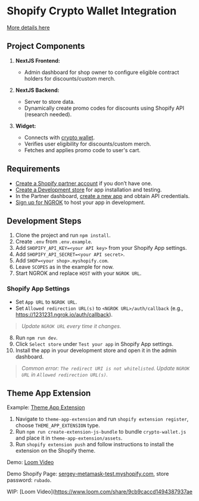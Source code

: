 # Shopify Crypto Wallet Integration

[More details here](https://forum.developerdao.com/t/shopify-metamask-app-idea/636)

## Project Components

1. **NextJS Frontend:**
   - Admin dashboard for shop owner to configure eligible contract holders for discounts/custom merch.

2. **NextJS Backend:**
   - Server to store data.
   - Dynamically create promo codes for discounts using Shopify API (research needed).

3. **Widget:**
   - Connects with [crypto wallet](https://twitter.com/developer_dao/status/1466080091327369225).
   - Verifies user eligibility for discounts/custom merch.
   - Fetches and applies promo code to user's cart.

## Requirements

- [Create a Shopify partner account](https://partners.shopify.com/signup) if you don’t have one.
- [Create a Development store](https://help.shopify.com/en/partners/dashboard/development-stores#create-a-development-store) for app installation and testing.
- In the Partner dashboard, [create a new app](https://help.shopify.com/en/api/tools/partner-dashboard/your-apps#create-a-new-app) and obtain API credentials.
- [Sign up for NGROK](https://ngrok.com/signup) to host your app in development.

## Development Steps

1. Clone the project and run `npm install`.
2. Create `.env` from `.env.example`.
3. Add `SHOPIFY_API_KEY=<your API key>` from your Shopify App settings.
4. Add `SHOPIFY_API_SECRET=<your API secret>`.
5. Add `SHOP=<your shop>.myshopify.com`.
6. Leave `SCOPES` as in the example for now.
7. Start NGROK and replace `HOST` with your `NGROK URL`.

### Shopify App Settings

- Set `App URL` to `NGROK URL`.
- Set `Allowed redirection URL(s)` to `<NGROK URL>/auth/callback` (e.g., https://1231231.ngrok.io/auth/callback).

> _Update `NGROK URL` every time it changes._

8. Run `npm run dev`.
9. Click `Select store` under `Test your app` in Shopify App settings.
10. Install the app in your development store and open it in the admin dashboard.

> _Common error: `The redirect URI is not whitelisted`. Update `NGROK URL` in `Allowed redirection URL(s)`._

## Theme App Extension

Example: [Theme App Extension](https://github.com/Shopify/theme-extension-getting-started)

1. Navigate to `theme-app-extension` and run `shopify extension register`, choose `THEME_APP_EXTENSION` type.
2. Run `npm run create-extension-js-bundle` to bundle `crypto-wallet.js` and place it in `theme-app-extension/assets`.
3. Run `shopify extension push` and follow instructions to install the extension on the Shopify theme.

Demo: [Loom Video](https://www.loom.com/share/9c21c12fc567417e9f3e6e910b65f874)

Demo Shopify Page: [sergey-metamask-test.myshopify.com](https://sergey-metamask-test.myshopify.com), store password: `rubado`.

WIP: [Loom Video](https://www.loom.com/share/9cb9caccd1494387937ae
